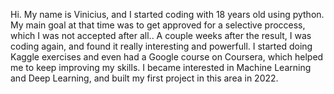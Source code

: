 Hi. My name is Vinicius, and I started coding with 18 years old using python. My main goal at that time was to get approved for a selective proccess, which I was not accepted after all..
A couple weeks after the result, I was coding again, and found it really interesting and powerfull. I started doing Kaggle exercises and even had a Google course on Coursera, which helped me
to keep improving my skills. I became interested in Machine Learning and Deep Learning, and built my first project in this area in 2022. 
